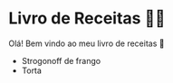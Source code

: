 # Livro de Receitas :man_cook:

Olá! Bem vindo ao meu livro de receitas :wave:

- Strogonoff de frango
- Torta



